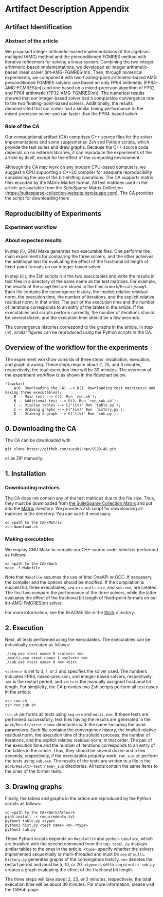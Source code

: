 # Artifact Description Appendix

## Artifact Identification

### Abstract of the article

We proposed integer arithmetic-based implementations of the algebraic multigrid (AMG) method and the preconditioned FGMRES method with iterative refinement for solving a linear system. Combining the two integer arithmetic-based implementations, we developed an integer arithmetic-based linear solver (int-AMG-FGMRES($m$)). Then, through numerical experiments, we compared it with two floating-point arithmetic-based AMG preconditioned FGMRES solvers: one based on only FP64 arithmetic (FP64-AMG-FGMRES($m$)) and one based on a mixed-precision algorithm of FP32 and FP64 arithmetic (FP32-AMG-FGMRES($m$)). The numerical results showed that our integer-based solver had a comparable convergence rate to the two floating-point-based solvers. Additionally, the results demonstrated that our solver had a similar timing performance to the mixed-precision solver and ran faster than the FP64-based solver.

### Role of the CA

Our computational artifact (CA) comprises C++ source files for the
solver implementations and some supplemental Zsh and Python scripts,
which provide the test suites and draw graphs. Because the C++ source
code depends on no external libraries, it can reproduce the experiments
of the article by itself, except for the effect of the computing
environment.

Although the CA may work on any modern CPU-based computers, we suggest a
CPU supporting a C++20 compiler for adequate reproducibility considering
the use of the bit-shifting operations. The CA supports matrix files
encoded by the Matrix Market format. All test matrices used in the
article are available from the SuiteSparse Matrix Collection
(https://suitesparse-collection-website.herokuapp.com). The CA provides
the script for downloading them.

## Reproducibility of Experiments

### Experiment workflow

### About expected results

In step (ii), GNU Make generates two executable files. One performs the main experiments for comparing the three solvers, and the other achieves the additional test for evaluating the effect of the fractional bit length of fixed-point formats on our integer-based solver.

In step (iii), the Zsh scripts run the two executables and write the results in text files in a directory of the same name as the test matrices. For example, the results of the `wang3` test are stored in the files in `Work/Result/wang3`. Each file contains the convergence history, the implicit relative residual norm, the execution time, the number of iterations, and the explicit relative residual norm, in that order. The pair of the execution time and the number of iterations corresponds to an entry of the tables in the article. If the executables and scripts perform correctly, the number of iterations should be several dozen, and the execution time should be a few seconds.

The convergence histories correspond to the graphs in the article. In step (iv), similar figures can be reproduced using the Python scripts in the CA.

## Overview of the workflow for the experiments

The experiment workflow consists of three steps: installation, execution, and graph drawing. These steps require about 2, 25, and 3 minutes, respectively; the total execution time will be 30 minutes. The overview of the experiment workflow is as shown in the flowchart below.

```mermaid
flowchart
	A(0. Downloading the CA) --> B(1. Downloading test matrices\n and making three executables);
	B -- Main test --> C(2. Run `run.sh`);
	B -- Additional test --> D(2. Run `run_sub.sh`);
	C -- Display tables --> E("(iv)" Run `table.py`);
	C -- Drawing graphs --> F("(iv)" Run `history.py`);
	D -- Drawing a graph --> G("(iv)" Run `sub.py`);
```

## 0. Downloading the CA

The CA can be downloaded with

```shell
git clone https://github.com/suzuki-hpc/SC23-AD.git
```

or as ZIP manually.

## 1. Installation

### Downloading matrices

The CA does not contain any of the test matrices due to the file size. Thus, they must be downloaded from [the SuiteSparse Collection Matrix](https://suitesparse-collection-website.herokuapp.com) and put into the [Matrix](Matrix) directory. We provide a Zsh script for downloading all matrices in the directory. You can use it if necessary.

```shell
cd <path to the CA>/Matrix
zsh download.sh
```

### Making executables

We employ GNU Make to compile our C++ source code, which is performed as follows:

```shell
cd <path to the CA>/Work
make -f Makefile
```

Note that `Makefile` assumes the use of Intel OneAPI or GCC. If
necessary, the compiler and the options should be modified. If the
compilation is successful, three executables, `seq.exe`, `multi.exe`,
and `sub.exe`, are created. The first two compare the performance of the
three solvers, while the latter evaluates the effect of the fractional
bit length of fixed-point formats on our int-AMG-FMGRES($m$) solver.

For more information, see the README file in the [Work](Work) directory.

## 2. Execution

Next, all tests performed using the executables. The executables can be
individually executed as follows:

```shell
./seq.exe <test name> 0 <solver> <m>
./multi.exe <test name> 1 <solver> <m>
./sub.exe <test name> 0 <m> <bit>
```

`<solver>` is set to 0, 1, or 2 and specifies the solver used. The
numbers indicates FP64, mixed-precision, and integer-based solvers,
respectively. `<m>` is the restart period, and `<bit>` is the manually
assigned fractional bit length. For simplicity, the CA provides two Zsh
scripts perform all test cases in the article:

```shell
zsh run.sh
zsh run_sub.sh
```

`run.sh` performs all tests using `seq.exe` and `multi.exe`. If these
tests are performed successfully, text files having the results are
generated in the `Work/Result/<test name>` directories with the name
including the used parameters. Each file contains the convergence
history, the implicit relative residual norm, the execution time of the
solution process, the number of iterations, and the explicit relative
residual norm, in that order. The pair of the execution time and the
number of iterations corresponds to an entry of the tables in the
article. Thus, they should be several dozen and a few seconds,
respectively, if the executables properly work. `run_sub.sh` perform the
tests using `sub.exe`. The results of the tests are written to a file in
the `Work/Result/<test name>_sub` directories. All texts contain the
same items to the ones of the former tests.

## 3. Drawing graphs

Finally, the tables and graphs in the article are reproduced by the
Python scripts as follows:

```shell
cd <path to the CA>/Work/Artwork
pip3 install -r requirements.txt
python3 table.py <type>
python3 hist.py <test name> <m> <type>
python3 sub.py
```

These Python scripts depends on `Matplotlib` and `python-tabulate`,
which are installed with the second command from the top. `tabel.py`
displays similar tables to the ones in the article. `<type>` specify
whether the solvers implemented sequentially or multi-threaded and must
be `seq` or `multi`. `history.py` generates graphs of the convergence
history. `<m>` denotes the restart period and must be 5, 10, or 20.
`<type>` is set to `seq` or `multi`. `sub.py` creates a graph evaluating
the effect of the fractional bit length.

The three steps will take about 2, 25, or 3 minutes, respectively; the
total execution time will be about 30 minutes. For more information,
please visit the GitHub page.
